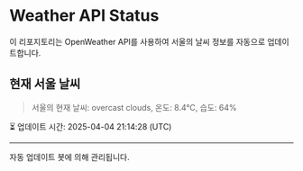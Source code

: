 
# Weather API Status

이 리포지토리는 OpenWeather API를 사용하여 서울의 날씨 정보를 자동으로 업데이트합니다.

## 현재 서울 날씨
> 서울의 현재 날씨: overcast clouds, 온도: 8.4°C, 습도: 64%

⏳ 업데이트 시간: 2025-04-04 21:14:28 (UTC)

---
자동 업데이트 봇에 의해 관리됩니다.
